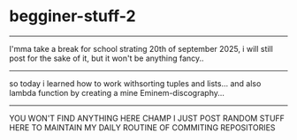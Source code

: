 # begginer-stuff-2
________________________________________________________________________________________________________________________________
I'mma take a break for school strating 20th of september 2025,
i will still post for the sake of it, but it won't be anything fancy..
_________________________________________________________________________________________________________________________________
so today i learned how to work withsorting tuples and lists... and also lambda function by creating a mine Eminem-discography...
________________________________________________________________________________________________________________________________

YOU WON'T FIND ANYTHING HERE CHAMP I JUST POST RANDOM STUFF HERE TO MAINTAIN MY DAILY ROUTINE OF COMMITING REPOSITORIES
